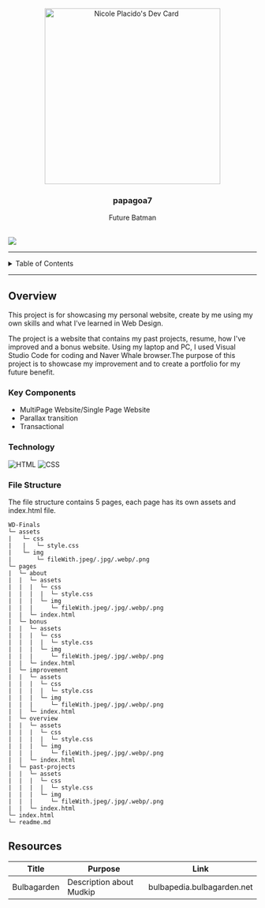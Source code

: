 <a name="readme-top">

<br/>

<br />
<div align="center">
    <a href="https://app.daily.dev/nicoleplacido">
      <img src="https://api.daily.dev/devcards/v2/uYJqLGOQW8QlxOH3hsfCx.png?r=0p5" width="356" alt="Nicole Placido's Dev Card"/>
    </a>

  <h3 align="center">papagoa7</h3>
</div>

<div align="center">
  Future Batman
</div>

<br />

![](https://visit-counter.vercel.app/counter.png?page=papagoa7/WD-Finals)

---

<details>
  <summary>Table of Contents</summary>
  <ol>
    <li>
      <a href="#overview">Overview</a>
      <ol>
        <li>
          <a href="#key-components">Key Components</a>
        </li>
        <li>
          <a href="#technology">Technology</a>
        </li>
      </ol>
    </li>
    <li>
      <a href="#rules-and-principles">Rules and Principles</a>
    </li>
    <li>
      <a href="#file-structure">File Structure</a>
    </li>
  </ol>
</details>

---

## Overview

This project is for showcasing my personal website, create by me using my own skills and what I've learned in Web Design.

The project is a website that contains my past projects, resume, how I've improved and a bonus website. Using my laptop and PC, I used Visual Studio Code for coding and Naver Whale browser.The purpose of this project is to showcase my improvement and to create a portfolio for my future benefit.

### Key Components

- MultiPage Website/Single Page Website
- Parallax transition
- Transactional

### Technology

![HTML](https://img.shields.io/badge/HTML-E34F26?style=for-the-badge&logo=html5&logoColor=white)
![CSS](https://img.shields.io/badge/CSS-1572B6?style=for-the-badge&logo=css3&logoColor=white)

### File Structure

The file structure contains 5 pages, each page has its own assets and index.html file.

```
WD-Finals
└─ assets
|   └─ css
|   |   └─ style.css
|   └─ img
|       └─ fileWith.jpeg/.jpg/.webp/.png
└─ pages
|  └─ about
|  |  └─ assets
|  |  |  └─ css
|  |  |  |  └─ style.css
|  |  |  └─ img
|  |  |     └─ fileWith.jpeg/.jpg/.webp/.png
|  |  └─ index.html
|  └─ bonus
|  |  └─ assets
|  |  |  └─ css
|  |  |  |  └─ style.css
|  |  |  └─ img
|  |  |     └─ fileWith.jpeg/.jpg/.webp/.png
|  |  └─ index.html
|  └─ improvement
|  |  └─ assets
|  |  |  └─ css
|  |  |  |  └─ style.css
|  |  |  └─ img
|  |  |     └─ fileWith.jpeg/.jpg/.webp/.png
|  |  └─ index.html
|  └─ overview
|  |  └─ assets
|  |  |  └─ css
|  |  |  |  └─ style.css
|  |  |  └─ img
|  |  |     └─ fileWith.jpeg/.jpg/.webp/.png
|  |  └─ index.html
|  └─ past-projects
|  |  └─ assets
|  |  |  └─ css
|  |  |  |  └─ style.css
|  |  |  └─ img
|  |  |     └─ fileWith.jpeg/.jpg/.webp/.png
|  |  └─ index.html
└─ index.html
└─ readme.md
```



## Resources

| Title        | Purpose                                                                       | Link          |
| ------------ | ----------------------------------------------------------------------------- | ------------- |
| Bulbagarden | Description about Mudkip | bulbapedia.bulbagarden.net |